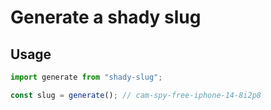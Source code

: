 # Generate a shady slug

## Usage
```javascript
import generate from "shady-slug";

const slug = generate(); // cam-spy-free-iphone-14-8i2p8
```
